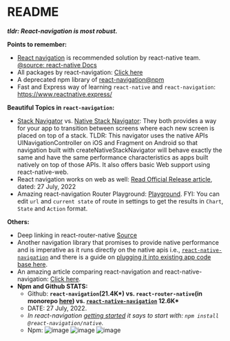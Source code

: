 # README

***tldr: React-navigation is most robust.***

**Points to remember:**
- [React navigation](https://github.com/react-navigation/react-navigation) is recommended solution by react-native team. [@source: react-native Docs](https://reactnative.dev/docs/navigation)
- All packages by react-navigation: [Click here](https://github.com/react-navigation/react-navigation/tree/main/packages)
- A deprecated npm library of [react-navigation@npm](https://www.npmjs.com/package/react-navigation)
- Fast and Express way of learning `react-native` and `react-navigation`: https://www.reactnative.express/

**Beautiful Topics in `react-navigation`:**
- [Stack Navigator](https://reactnavigation.org/docs/stack-navigator/) vs. [Native Stack Navigator](https://reactnavigation.org/docs/native-stack-navigator): They both provides a way for your app to transition between screens where each new screen is placed on top of a stack. TLDR: This navigator uses the native APIs UINavigationController on iOS and Fragment on Android so that navigation built with createNativeStackNavigator will behave exactly the same and have the same performance characteristics as apps built natively on top of those APIs. It also offers basic Web support using react-native-web.
- React navigation works on web as well: [Read Official Release article](https://reactnavigation.org/blog/2020/05/16/web-support/), dated: 27 July, 2022
- Amazing react-navigation Router Playground: [Playground](https://reactnavigation.org/docs/configuring-links/#playground). FYI: You can edit `url` and `current state` of route in settings to get the results in `Chart`, `State` and `Action` format.

**Others:**
- Deep linking in react-router-native [Source](https://v5.reactrouter.com/native/api/DeepLinking)
- Another navigation library that promises to provide native performance and is imperative as it runs directly on the native apis i.e., [`react-native-navigation`](https://github.com/wix/react-native-navigation) and there is a guide on [plugging it into existing app code base here](https://wix.github.io/react-native-navigation/docs/installing/#installing-with-npx-rnn-link).
- An amazing article comparing react-navigation and react-native-navigation: [Click here](https://blog.logrocket.com/react-navigation-vs-react-native-navigation/).
- **Npm and Github STATS:**
  - Github: **`react-navigation`(21.4K\*) vs. `react-router-native`(in monorepo [here](https://github.com/remix-run/react-router)) vs. [`react-native-navigation`](https://github.com/wix/react-native-navigation) 12.6K\***
  - DATE: 27 July, 2022.
  - *In react-navigation [getting started](https://reactnavigation.org/docs/getting-started/) it says to start with: `npm install @react-navigation/native`.*
  - Npm: 
  ![image](https://user-images.githubusercontent.com/31458531/181168170-35b2636b-845d-44cd-b9b1-04a7817fb2db.png)
  ![image](https://user-images.githubusercontent.com/31458531/181168015-c48a61dc-4d63-4738-b01f-f44d7f1e44bf.png)
  ![image](https://user-images.githubusercontent.com/31458531/181172066-4be9a941-7942-4330-a309-e0e5101e97c8.png)
